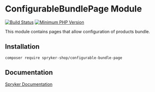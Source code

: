 # ConfigurableBundlePage Module
[![Build Status](https://travis-ci.org/spryker-shop/configurable-bundle-page.svg)](https://travis-ci.org/spryker-shop/configurable-bundle-page)
[![Minimum PHP Version](https://img.shields.io/badge/php-%3E%3D%207.2-8892BF.svg)](https://php.net/)

This module contains pages that allow configuration of products bundle.

## Installation

```
composer require spryker-shop/configurable-bundle-page
```

## Documentation

[Spryker Documentation](https://documentation.spryker.com/module_guide/overview.htm)
